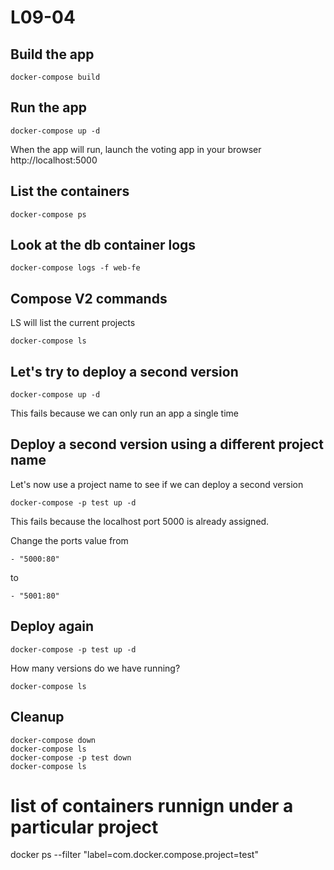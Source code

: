 # L09-04

## Build the app

    docker-compose build

## Run the app

    docker-compose up -d

When the app will run, launch the voting app in your browser http://localhost:5000


## List the containers

    docker-compose ps

## Look at the db container logs

    docker-compose logs -f web-fe


## Compose V2 commands

LS will list the current projects

    docker-compose ls

## Let's try to deploy a second version

    docker-compose up -d

This fails because we can only run an app a single time

## Deploy a second version using a different project name

Let's now use a project name to see if we can deploy a second version

    docker-compose -p test up -d

This fails because the localhost port 5000 is already assigned.

Change the ports value from

    - "5000:80"

to

    - "5001:80"

## Deploy again

    docker-compose -p test up -d

How many versions do we have running?

    docker-compose ls

## Cleanup

    docker-compose down
    docker-compose ls
    docker-compose -p test down
    docker-compose ls

# list of containers runnign under a particular project
docker ps --filter "label=com.docker.compose.project=test"